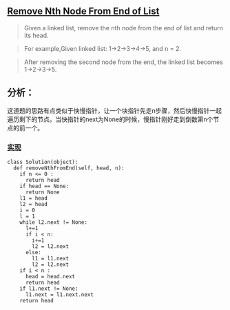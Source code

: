 ## [Remove Nth Node From End of List](https://leetcode.com/problems/remove-nth-node-from-end-of-list/#/description)

>Given a linked list, remove the nth node from the end of list and return its head.

>For example,Given linked list: 1->2->3->4->5, and n = 2.

>After removing the second node from the end, the linked list becomes 1->2->3->5.

## 分析：

这道题的思路有点类似于快慢指针，让一个块指针先走n步骤，然后快慢指针一起遍历剩下的节点。当快指针的next为None的时候，慢指针刚好走到倒数第n个节点的前一个。

### [实现](../sourcecode/RemoveNthNodeFromEndofList.py)
```
class Solution(object):
  def removeNthFromEnd(self, head, n):
    if n <= 0 :
      return head
    if head == None:
      return None
    l1 = head 
    l2 = head
    i = 0
    l = 1
    while l2.next != None:
      l+=1
      if i < n:
        i+=1
        l2 = l2.next
      else:
        l1 = l1.next
        l2 = l2.next
    if i < n :
      head = head.next
      return head
    if l1.next != None:
      l1.next = l1.next.next
    return head
```

